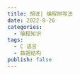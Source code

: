 ```yaml
---
title: 胡说| 编程拼写法
date: 2022-8-26
categories:
  - 编程知识
tags:
  - C 语言
  - 数据结构
publish: false
---
```


